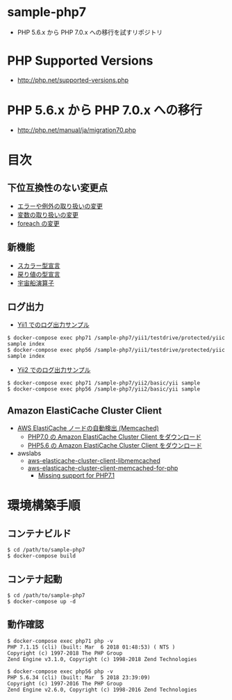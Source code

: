 # sample-php7
- PHP 5.6.x から PHP 7.0.x への移行を試すリポジトリ

# PHP Supported Versions
- http://php.net/supported-versions.php

# PHP 5.6.x から PHP 7.0.x への移行
- http://php.net/manual/ja/migration70.php

# 目次

## 下位互換性のない変更点
- [エラーや例外の取り扱いの変更](./backward-incompatible-changes/errors-in-php-7.md)
- [変数の取り扱いの変更](./backward-incompatible-changes/changes-to-variable-handling.md)
- [foreach の変更](./backward-incompatible-changes/changes-to-foreach.php)

## 新機能
- [スカラー型宣言](./new-features/scalar-type-declarations.php)
- [戻り値の型宣言](./new-features/return-type-declarations.php)
- [宇宙船演算子](./new-features/spaceship-operator.php)

## ログ出力

- [Yii1 でのログ出力サンプル](./yii1/testdrive/protected/commands/SampleCommand.php)
```shell
$ docker-compose exec php71 /sample-php7/yii1/testdrive/protected/yiic sample index
$ docker-compose exec php56 /sample-php7/yii1/testdrive/protected/yiic sample index
```

- [Yii2 でのログ出力サンプル](./yii2/basic/commands/SampleController.php)
```shell
$ docker-compose exec php71 /sample-php7/yii2/basic/yii sample
$ docker-compose exec php56 /sample-php7/yii2/basic/yii sample
```

## Amazon ElastiCache Cluster Client

- [AWS ElastiCache ノードの自動検出 (Memcached)](https://docs.aws.amazon.com/ja_jp/AmazonElastiCache/latest/UserGuide/AutoDiscovery.html)
    - [PHP7.0 の Amazon ElastiCache Cluster Client をダウンロード](https://elasticache-downloads.s3.amazonaws.com/ClusterClient/PHP-7.0/latest-64bit)
    - [PHP5.6 の Amazon ElastiCache Cluster Client をダウンロード](https://elasticache-downloads.s3.amazonaws.com/ClusterClient/PHP-5.6/latest-64bit)
- awslabs
    - [aws-elasticache-cluster-client-libmemcached](https://github.com/awslabs/aws-elasticache-cluster-client-libmemcached)
    - [aws-elasticache-cluster-client-memcached-for-php](https://github.com/awslabs/aws-elasticache-cluster-client-memcached-for-php)
        - [Missing support for PHP7.1](https://github.com/awslabs/aws-elasticache-cluster-client-memcached-for-php/issues/11)

# 環境構築手順

## コンテナビルド
```shell
$ cd /path/to/sample-php7
$ docker-compose build
```

## コンテナ起動
```shell
$ cd /path/to/sample-php7
$ docker-compose up -d
```

## 動作確認
```shell
$ docker-compose exec php71 php -v
PHP 7.1.15 (cli) (built: Mar  6 2018 01:48:53) ( NTS )
Copyright (c) 1997-2018 The PHP Group
Zend Engine v3.1.0, Copyright (c) 1998-2018 Zend Technologies

$ docker-compose exec php56 php -v
PHP 5.6.34 (cli) (built: Mar  5 2018 23:39:09)
Copyright (c) 1997-2016 The PHP Group
Zend Engine v2.6.0, Copyright (c) 1998-2016 Zend Technologies
```